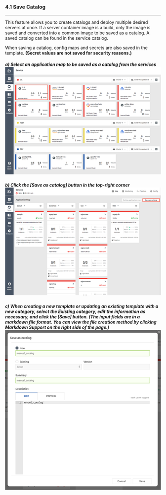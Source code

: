 ### 4.1 Save Catalog

---

This feature allows you to create catalogs and deploy multiple desired servers at once. If a server container image is a build, only the image is saved and converted into a common image to be saved as a catalog. A saved catalog can be found in the service catalog.

When saving a catalog, config maps and secrets are also saved in the template. **\(Secret values are not saved for security reasons.\)**

##### a\) Select an application map to be saved as a catalog from the services![](/assets/EN/2.5/4.1_1.png)

##### b\) Click the [Save as catalog] button in the top-right corner![](/assets/EN/2.5/4.1_2.png)

##### c\) When creating a new template or updating an existing template with a new category, select the Existing category, edit the information as necessary, and click the [Save] button. \(The input fields are in a markdown file format. You can view the file creation method by clicking Markdown Support on the right side of the page.\)![](/assets/EN/2.5/4.1_3.png)



